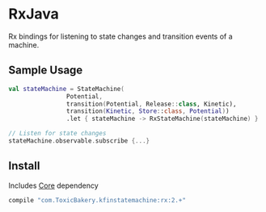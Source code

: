 # RxJava
Rx bindings for listening to state changes and transition events of a machine.

## Sample Usage
```kotlin
val stateMachine = StateMachine(
                Potential,
                transition(Potential, Release::class, Kinetic),
                transition(Kinetic, Store::class, Potential))
                .let { stateMachine -> RxStateMachine(stateMachine) }

// Listen for state changes
stateMachine.observable.subscribe {...}
```

## Install
Includes [Core](core) dependency
```groovy
compile "com.ToxicBakery.kfinstatemachine:rx:2.+"
```